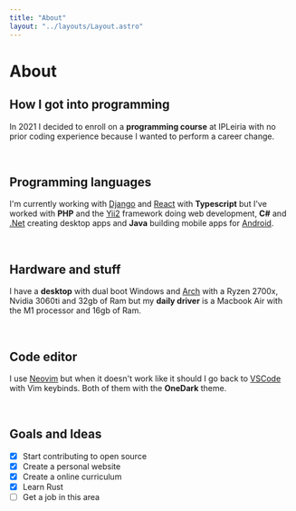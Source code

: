 ```yaml
---
title: "About"
layout: "../layouts/Layout.astro"
---
```


# About

## How I got into programming

In 2021 I decided to enroll on a **programming course** at IPLeiria with no prior coding experience because I wanted to perform a career change.

<br>

## Programming languages

I'm currently working with [Django](https://www.djangoproject.com/) and [React](https://react.dev/) with **Typescript** but
I've worked with **PHP** and the [Yii2](https://www.yiiframework.com/) framework doing web development,
**C#** and [.Net](https://dotnet.microsoft.com/) creating desktop apps and
**Java** building mobile apps for [Android](https://developer.android.com/).

<br>

## Hardware and stuff

I have a **desktop** with dual boot Windows and [Arch](https://knowyourmeme.com/memes/btw-i-use-arch)
with a Ryzen 2700x, Nvidia 3060ti and 32gb of Ram
but my **daily driver** is a Macbook Air with the M1 processor and 16gb of Ram.

<br>

## Code editor

I use [Neovim](https://neovim.io/) but when it doesn't work like it should I go back to [VSCode](https://code.visualstudio.com/)
with Vim keybinds. Both of them with the **OneDark** theme.

<br>

## Goals and Ideas

- [x] Start contributing to open source
- [x] Create a personal website
- [x] Create a online curriculum
- [x] Learn Rust
- [ ] Get a job in this area
